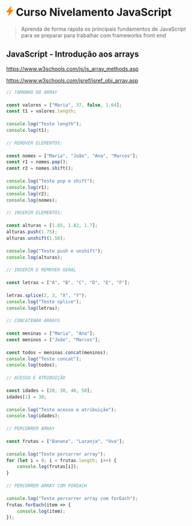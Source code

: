 # ![DevSuperior logo](https://raw.githubusercontent.com/devsuperior/bds-assets/main/ds/devsuperior-logo-small.png) Curso Nivelamento JavaScript
>  Aprenda de forma rápida os principais fundamentos de JavaScript para se preparar para trabalhar com frameworks front end



## JavaScript - Introdução aos arrays

https://www.w3schools.com/js/js_array_methods.asp

https://www.w3schools.com/jsref/jsref_obj_array.asp


```javascript
// TAMANHO DO ARRAY

const valores = ["Maria", 37, false, 1.64];
const t1 = valores.length;

console.log("Teste length");
console.log(t1);

// REMOVER ELEMENTOS:

const nomes = ["Maria", "João", "Ana", "Marcos"];
const r1 = nomes.pop();
const r2 = nomes.shift();

console.log("Teste pop e shift");
console.log(r1);
console.log(r2);
console.log(nomes);

// INSERIR ELEMENTOS:

const alturas = [1.65, 1.82, 1.7];
alturas.push(1.75);
alturas.unshift(1.58);

console.log("Teste push e unshift");
console.log(alturas);

// INSERIR E REMOVER GERAL

const letras = ["A", "B", "C", "D", "E", "F"];

letras.splice(2, 3, "X", "Y");
console.log("Teste splice");
console.log(letras);

// CONCATENAR ARRAYS

const meninas = ["Maria", "Ana"];
const meninos = ["João", "Marcos"];

const todos = meninas.concat(meninos);
console.log("Teste concat");
console.log(todos);

// ACESSO E ATRIBUIÇÃO

const idades = [20, 30, 40, 50];
idades[1] = 38;

console.log("Teste acesso e atribuição");
console.log(idades);

// PERCORRER ARRAY

const frutas = ["Banana", "Laranja", "Uva"];

console.log("Teste percorrer array");
for (let i = 0; i < frutas.length; i++) {
    console.log(frutas[i]);
}

// PERCORRER ARRAY COM FOREACH

console.log("Teste percorrer array com forEach");
frutas.forEach(item => {
    console.log(item);
});
```

